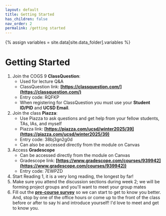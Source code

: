 ```yaml
---
layout: default
title: Getting Started
has_children: false
nav_order: 2
permalink: /getting started
---
```


{% assign variables = site.data[site.data_folder].variables %}
# Getting Started

1. Join the COGS 9 **ClassQuestion**: 
   - Used for lecture Q&A
   - ClassQuestion link: **[https://classquestion.com/](https://classquestion.com/)**
   - Entry code: RQFKP
   -  When registering for ClassQuestion you must use your **Student ID/PID** and **UCSD Email**.
2. Join the class **Piazza**:
   - Use Piazza to ask questions and get help from your fellow students, TAs, IAs, and myself
   - Piazza link:  **[https://piazza.com/ucsd/winter2025/39](https://piazza.com/ucsd/winter2025/39)** 
   - Entry code:  38bj3gn2g0d
   - Can also be accessed directly from the module on Canvas
3. Access **Gradescope**
   -  Can be accessed directly from the module on Canvas
   - Gradescope link:  **[https://www.gradescope.com/courses/939942](https://www.gradescope.com/courses/939942))** 
   - Entry code:  7EWPZD
4. Start Reading 1, it is a very long reading, the longest by far!
5. Make sure you attend the discussion sections during week 2; we will be forming project groups and you'll want to meet your group mates
6. Fill out the **[pre-course survey](https://docs.google.com/forms/d/e/1FAIpQLSeN5poaTSAGeuR1TYZslAFoF3QN1TsPqCF3KcFUHH72apn3tA/viewform)** so we can start to get to know you better. And, stop by one of the office hours or come up to the front of the class before or after to say hi and introduce yourself! I'd love to meet and get to know you.

